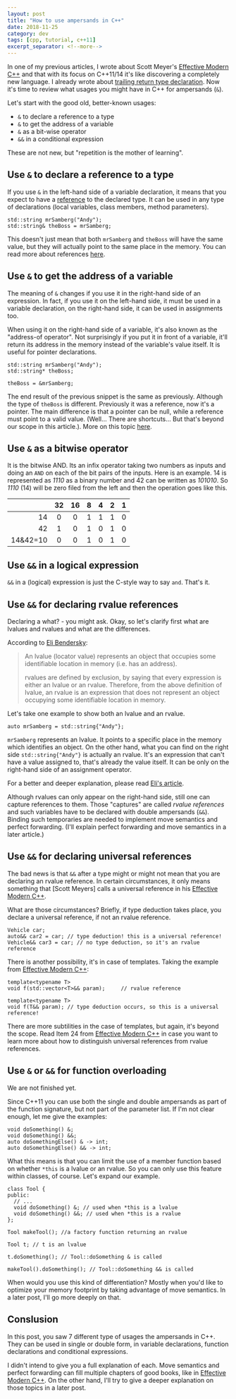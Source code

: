 ```yaml
---
layout: post
title: "How to use ampersands in C++"
date: 2018-11-25
category: dev
tags: [cpp, tutorial, c++11]
excerpt_separator: <!--more-->
---
```

In one of my previous articles, I wrote about Scott Meyer's [Effective Modern C++](https://amzn.to/2Rbh5pI) and that with its focus on C++11/14 it's like discovering a completely new language. I already wrote about [trailing return type declaration](/blog/2018/11/07/trailing-return-type). Now it's time to review what usages you might have in C++ for ampersands (`&`).
<!--more-->

Let's start with the good old, better-known usages:

* `&` to declare a reference to a type
* `&` to get the address of a variable
* `&` as a bit-wise operator
* `&&` in a conditional expression

These are not new, but "repetition is the mother of learning".

## Use `&` to declare a reference to a type

If you use `&` in the left-hand side of a variable declaration, it means that you expect to have a [reference](https://www.tutorialspoint.com/cplusplus/cpp_references.htm) to the declared type. It can be used in any type of declarations (local variables, class members, method parameters).

```
std::string mrSamberg("Andy");
std::string& theBoss = mrSamberg;
```

This doesn't just mean that both `mrSamberg` and `theBoss` will have the same value, but they will actually point to the same place in the memory. You can read more about references [here](https://www.tutorialspoint.com/cplusplus/cpp_references.htm).

## Use `&` to get the address of a variable

The meaning of `&` changes if you use it in the right-hand side of an expression. In fact, if you use it on the left-hand side, it must be used in a variable declaration, on the right-hand side, it can be used in assignments too.

When using it on the right-hand side of a variable, it's also known as the "address-of operator". Not surprisingly if you put it in front of a variable, it'll return its address in the memory instead of the variable's value itself. It is useful for pointer declarations.


```
std::string mrSamberg("Andy");
std::string* theBoss;

theBoss = &mrSamberg;

```

The end result of the previous snippet is the same as previously. Although the type of `theBoss` is different. Previously it was a reference, now it's a pointer. The main difference is that a pointer can be null, while a reference must point to a valid value. (Well... There are shortcuts... But that's beyond our scope in this article.). More on this topic [here](https://stackoverflow.com/questions/57483/what-are-the-differences-between-a-pointer-variable-and-a-reference-variable-in).

## Use `&` as a bitwise operator

It is the bitwise AND. Its an infix operator taking two numbers as inputs and doing an `AND` on each of the bit pairs of the inputs. Here is an example. 14 is represented as _1110_ as a binary number and 42 can be written as _101010_. So _1110_ (14) will be zero filed from the left and then the operation goes like this.

|           | 32 | 16 | 8 | 4 | 2 | 1 |
|----------:|:--:|:--:|:-:|:-:|:-:|:-:|
| 14        |  0 |  0 | 1 | 1 | 1 | 0 |
| 42        |  1 |  0 | 1 | 0 | 1 | 0 |
| 14&42=10  |  0 |  0 | 1 | 0 | 1 | 0 |

## Use `&&` in a logical expression

`&&` in a (logical) expression is just the C-style way to say `and`. That's it.


## Use `&&` for declaring rvalue references

Declaring a what? - you might ask. Okay, so let's clarify first what are lvalues and rvalues and what are the differences.

According to [Eli Bendersky](https://eli.thegreenplace.net/):

> An lvalue (locator value) represents an object that occupies some identifiable location in memory (i.e. has an address).
> 
> rvalues are defined by exclusion, by saying that every expression is either an lvalue or an rvalue. Therefore, from the above definition of lvalue, an rvalue is an expression that does not represent an object occupying some identifiable location in memory.

Let's take one example to show both an lvalue and an rvalue.

```
auto mrSamberg = std::string{"Andy"};
```

`mrSamberg` represents an lvalue. It points to a specific place in the memory which identifies an object. On the other hand, what you can find on the right side `std::string{"Andy"}` is actually an rvalue. It's an expression that can't have a value assigned to, that's already the value itself. It can be only on the right-hand side of an assignment operator.

For a better and deeper explanation, please read [Eli's article](https://eli.thegreenplace.net/).

Although rvalues can only appear on the right-hand side, still one can capture references to them. Those "captures" are called _rvalue references_ and such variables have to be declared with double ampersands (`&&`). Binding such temporaries are needed to implement move semantics and perfect forwarding. (I'll explain perfect forwarding and move semantics in a later article.)

## Use `&&` for declaring universal references

The bad news is that `&&` after a type might or might not mean that you are declaring an rvalue reference. In certain circumstances, it only means something that [Scott Meyers] calls a universal reference in his [Effective Modern C++](https://amzn.to/2Rbh5pI).

What are those circumstances? Briefly, if type deduction takes place, you declare a universal reference, if not an rvalue reference.

```
Vehicle car;
auto&& car2 = car; // type deduction! this is a universal reference!
Vehicle&& car3 = car; // no type deduction, so it's an rvalue reference
```

There is another possibility, it's in case of templates. Taking the example from [Effective Modern C++](https://amzn.to/2Rbh5pI):

```
template<typename T>
void f(std::vector<T>&& param);     // rvalue reference

template<typename T>
void f(T&& param); // type deduction occurs, so this is a universal reference!
```

There are more subtilities in the case of templates, but again, it's beyond the scope. Read Item 24 from [Effective Modern C++](https://amzn.to/2Rbh5pI) in case you want to learn more about how to distinguish universal references from rvalue references.

## Use `&` or `&&` for function overloading

We are not finished yet.

Since C++11 you can use both the single and double ampersands as part of the function signature, but not part of the parameter list. If I'm not clear enough, let me give the examples:

```
void doSomething() &;
void doSomething() &&;
auto doSomethingElse() & -> int;
auto doSomethingElse() && -> int;
```

What this means is that you can limit the use of a member function based on whether `*this` is a lvalue or an rvalue.  So you can only use this feature within classes, of course. Let's expand our example.


```
class Tool {
public:
  // ...
  void doSomething() &; // used when *this is a lvalue
  void doSomething() &&; // used when *this is a rvalue
};

Tool makeTool(); //a factory function returning an rvalue

Tool t; // t is an lvalue

t.doSomething(); // Tool::doSomething & is called

makeTool().doSomething(); // Tool::doSomething && is called
```

When would you use this kind of differentiation? Mostly when you'd like to optimize your memory footprint by taking advantage of move semantics. In a later post, I'll go more deeply on that.


## Conslusion

In this post, you saw 7 different type of usages the ampersands in C++. They can be used in single or double form, in variable declarations, function declarations and conditional expressions.

I didn't intend to give you a full explanation of each. Move semantics and perfect forwarding can fill multiple chapters of good books, like in [Effective Modern C++](https://amzn.to/2Rbh5pI). On the other hand, I'll try to give a deeper explanation on those topics in a later post.